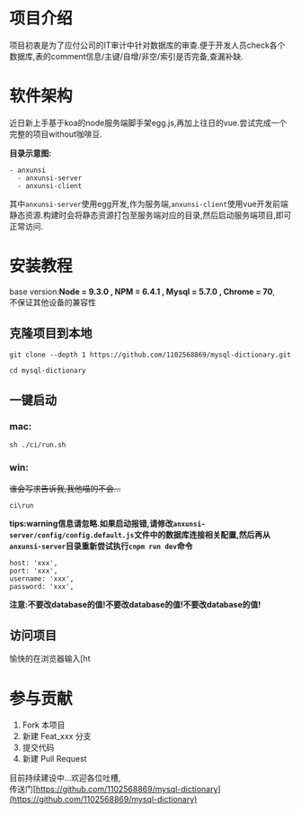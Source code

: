 # 项目介绍

项目初衷是为了应付公司的IT审计中针对数据库的审查.便于开发人员check各个数据库,表的comment信息/主键/自增/非空/索引是否完备,查漏补缺.  

# 软件架构
近日新上手基于koa的node服务端脚手架egg.js,再加上往日的vue.尝试完成一个完整的项目without咖啡豆.   

**目录示意图:**
```
- anxunsi
  - anxunsi-server
  - anxunsi-client

```
其中`anxunsi-server`使用egg开发,作为服务端,`anxunsi-client`使用vue开发前端静态资源.构建时会将静态资源打包至服务端对应的目录,然后启动服务端项目,即可正常访问.

# 安装教程

base version:**Node = 9.3.0 , NPM = 6.4.1 , Mysql = 5.7.0 , Chrome = 70**,  
不保证其他设备的兼容性

## 克隆项目到本地
```
git clone --depth 1 https://github.com/1102568869/mysql-dictionary.git
```
```
cd mysql-dictionary
```
## 一键启动  
### mac:
```
sh ./ci/run.sh
```

### win:
~~谁会写求告诉我,我他喵的不会...~~
```
ci\run
```

**tips:warning信息请忽略.如果启动报错,请修改`anxunsi-server/config/config.default.js`文件中的数据库连接相关配置,然后再从`anxunsi-server`目录重新尝试执行`cnpm run dev`命令**  
```
host: 'xxx',
port: 'xxx',
username: 'xxx',
password: 'xxx',
```
**注意:不要改database的值!不要改database的值!不要改database的值!**

## 访问项目  
愉快的在浏览器输入[ht

# 参与贡献
1. Fork 本项目  
2. 新建 Feat_xxx 分支  
3. 提交代码  
4. 新建 Pull Request  

目前持续建设中...欢迎各位吐槽,  
传送门[https://github.com/1102568869/mysql-dictionary](https://github.com/1102568869/mysql-dictionary)

